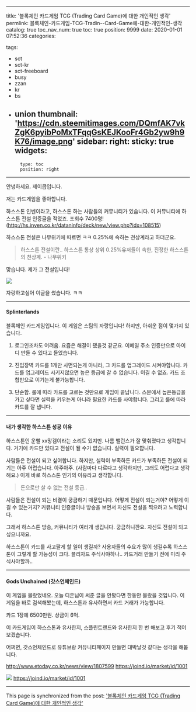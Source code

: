 
---
title: '블록체인 카드게임 TCG (Trading Card Game)에 대한 개인적인 생각'
permlink: 블록체인-카드게임-TCG-Tradin--Card-Game에-대한-개인적인-생각
catalog: true
toc_nav_num: true
toc: true
position: 9999
date: 2020-01-01 07:52:36
categories:

tags:
- sct
- sct-kr
- sct-freeboard
- busy
- zzan
- kr
- bs
- union
thumbnail: 'https://cdn.steemitimages.com/DQmfAK7vkZgK6pyibPoMxTFqqGsKEJKooFr4Gb2yw9h9K76/image.png'
sidebar:
    right:
        sticky: true
widgets:
    -
        type: toc
        position: right
---


안녕하세요. 제이콥입니다.

저는 카드게임을 좋아합니다.

하스스톤 인벤이라고, 하스스톤 하는 사람들의 커뮤니티가 있습니다. 이 커뮤니티에 하스스톤 전설 인증글을 적었죠. 조회수 7400명! (http://hs.inven.co.kr/dataninfo/deck/new/view.php?idx=108515)

하스스톤 전설은 나무위키에 따르면 ㅋㅋ 0.25%에 속하는 천상계라고 하더군요.
> 하스스톤 전설이란.. 하스스톤 통상 상위 0.25%유저들이 속한, 진정한 하스스톤의 천상계. - 나무위키


맞습니다. 제가 그 전설입니다!


![](https://cdn.steemitimages.com/DQmfAK7vkZgK6pyibPoMxTFqqGsKEJKooFr4Gb2yw9h9K76/image.png)

자랑하고싶어 이글을 썼습니다. ㅋㅋ


---


#### Splinterlands

블록체인 카드게임입니다.
이 게임은 스팀의 자랑입니다!
하지만, 아쉬운 점이 몇가지 있습니다.

1) 로그인조차도 어려움.
요즘은 해결이 됐을것 같군요.
이메일 주소 인증만으로 아이디 만들 수 있다고 들었습니다.

2) 진입장벽
카드를 1개만 사면되는게 아니라, 그 카드를 업그레이드 시켜야합니다.
카드를 업그레이드 시키지않으면 높은 등급에 갈 수 없습니다.
이길 수 없죠. 카드 조합만으로 이기는게 불가능합니다.

3) 단순함.
룰에 따라 카드를 고르는 것만으로 게임이 끝납니다.
스몬에서 높은등급을 가고 싶다면
실력을 키우는게 아니라 필요한 카드를 사야합니다.
그리고 룰에 따라 카드를 잘 냅니다.

---

#### 내가 생각한 하스스톤 성공 이유

하스스톤인 운빨 xx망겜이라는 소리도 있지만.
나름 밸런스가 잘 맞춰졌다고 생각합니다.
거기에 카드만 있다고 전설이 될 수가 없습니다. 
실력이 필요합니다.

사람들은 전설이 되고 싶어합니다. 
하지만, 실력이 부족하든 카드가 부족하든 전설이 되기는 아주 어렵습니다. 
아주아주. (사람마다 다르다고 생각하지만, 그래도 어렵다고 생각해요.)
이게 바로 하스스톤 인기의 이유라고 생각합니다.
> 돈으로만 살 수 없는 전설 등급..


사람들은 전설이 되는 비결이 궁금하기 때문입니다.
어떻게 전설이 되는거야? 어떻게 이길 수 있는거지?
커뮤니티 인증글이나 방송을 보면서 자신도 전설을 찍으려고 노력합니다.

그래서 하스스톤 방송, 커뮤니티가 여러개 생깁니다.
궁금하니깐요. 자신도 전설이 되고 싶으니까요.

하스스톤이 카드를 사고팔게 할 일이 생길까?
사용자들의 수요가 많이 생길수록 하스스톤이 그렇게 할 가능성이 크다.
블리자드 주식사야하나.. 
카드거래 만들기 전에 미리 주식사야할까..

---

#### Gods Unchained (갓스언체인드)

이 게임을 몰랐었네요.
오늘 디온님이 써준 글을 안봤다면 한동안 몰랐을 것입니다.
이 게임을 바로 검색해봤는데, 하스스톤과 유사하면서 카드 거래가 가능합니다.

카드 1장에 6500만원.
상금이 6억.

이 카드게임이 하스스톤과 유사한지, 스플린트랜드와 유사한지
한 번 해보고 후기 적어보겠습니다.

어쩌면, 갓스언체인드로 유튜브랑 커뮤니티페이지 만들면 대박날것 같다는 생각을 해봅니다.

http://www.etoday.co.kr/news/view/1807599
https://joind.io/market/id/1001

![](https://cdn.steemitimages.com/DQmTCEpGjNn6BCTYhvMh8QrLJkVGwgocdq6ZR5yBEw86dxr/image.png)
https://joind.io/market/id/1001

- - -

This page is synchronized from the post: ['블록체인 카드게임 TCG (Trading Card Game)에 대한 개인적인 생각'](https://steempeak.com/@jacobyu/tcg-trading-card-game)
